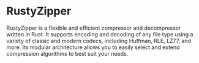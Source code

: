 # RustyZipper
RustyZipper is a flexible and efficient compressor and decompressor written in Rust. It supports encoding and decoding of any file type using a variety of classic and modern codecs, including Huffman, RLE, LZ77, and more. Its modular architecture allows you to easily select and extend compression algorithms to best suit your needs.
